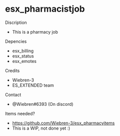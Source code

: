 # esx_pharmacistjob

Discription
- This is a pharmacy job 

Depencies
- esx_billing
- esx_status
- esx_emotes

Credits
- Wiebren-3
- ES_EXTENDED team

Contact
- @Wiebren#6393 (On discord)

Items needed?
- https://github.com/Wiebren-3/esx_pharmacyitems
- This is a WIP, not done yet :)
